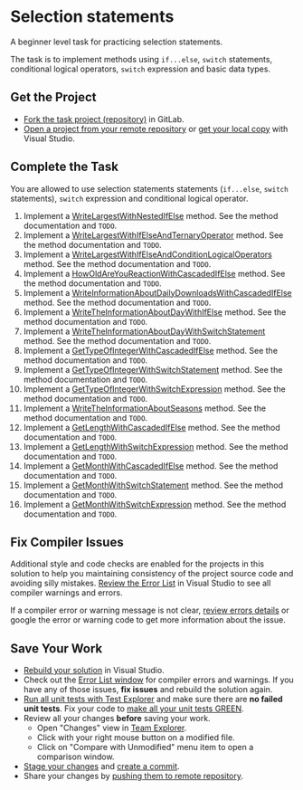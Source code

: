 # Selection statements

A beginner level task for practicing selection statements.

The task is to implement methods using `if...else`, `switch` statements, conditional logical operators, `switch` expression and basic data types.


## Get the Project

* [Fork the task project (repository)](https://docs.gitlab.com/ee/user/project/repository/forking_workflow.html#creating-a-fork) in GitLab.
* [Open a project from your remote repository](https://docs.microsoft.com/en-us/visualstudio/get-started/tutorial-open-project-from-repo) or [get your local copy](https://docs.microsoft.com/en-us/azure/devops/repos/git/clone#clone-from-another-git-provider) with Visual Studio.


## Complete the Task

You are allowed to use selection statements statements (`if...else`, `switch` statements), `switch` expression and conditional logical operator.

1. Implement a [WriteLargestWithNestedIfElse](SelectionStatments/Statements.cs#L10) method. See the method documentation and `TODO`.
1. Implement a [WriteLargestWithIfElseAndTernaryOperator](SelectionStatments/Statements.cs#L21) method. See the method documentation and `TODO`.
1. Implement a [WriteLargestWithIfElseAndConditionLogicalOperators](SelectionStatments/Statements.cs#L32) method. See the method documentation and `TODO`.
1. Implement a [HowOldAreYouReactionWithCascadedIfElse](SelectionStatments/Statements.cs#L48) method. See the method documentation and `TODO`.
1. Implement a [WriteInformationAboutDailyDownloadsWithCascadedIfElse](SelectionStatments/Statements.cs#L64) method. See the method documentation and `TODO`.
1. Implement a [WriteTheInformationAboutDayWithIfElse](SelectionStatments/Statements.cs#L78) method. See the method documentation and `TODO`.
1. Implement a [WriteTheInformationAboutDayWithSwitchStatement](SelectionStatments/Statements.cs#L92) method. See the method documentation and `TODO`.
1. Implement a [GetTypeOfIntegerWithCascadedIfElse](SelectionStatments/Statements.cs#L111) method. See the method documentation and `TODO`.
1. Implement a [GetTypeOfIntegerWithSwitchStatement](SelectionStatments/Statements.cs#L130) method. See the method documentation and `TODO`.
1. Implement a [GetTypeOfIntegerWithSwitchExpression](SelectionStatments/Statements.cs#L149) method. See the method documentation and `TODO`.
1. Implement a [WriteTheInformationAboutSeasons](SelectionStatments/Statements.cs#L164) method. See the method documentation and `TODO`.
1. Implement a [GetLengthWithCascadedIfElse](SelectionStatments/Statements.cs#L174) method. See the method documentation and `TODO`.
1. Implement a [GetLengthWithSwitchExpression](SelectionStatments/Statements.cs#L184) method. See the method documentation and `TODO`.
1. Implement a [GetMonthWithCascadedIfElse](SelectionStatments/Statements.cs#L196) method. See the method documentation and `TODO`.
1. Implement a [GetMonthWithSwitchStatement](SelectionStatments/Statements.cs#L208) method. See the method documentation and `TODO`.
1. Implement a [GetMonthWithSwitchExpression](SelectionStatments/Statements.cs#L220) method. See the method documentation and `TODO`.

## Fix Compiler Issues

Additional style and code checks are enabled for the projects in this solution to help you maintaining consistency of the project source code and avoiding silly mistakes. [Review the Error List](https://docs.microsoft.com/en-us/visualstudio/ide/find-and-fix-code-errors#review-the-error-list) in Visual Studio to see all compiler warnings and errors.

If a compiler error or warning message is not clear, [review errors details](https://docs.microsoft.com/en-us/visualstudio/ide/find-and-fix-code-errors#review-errors-in-detail) or google the error or warning code to get more information about the issue.


## Save Your Work

* [Rebuild your solution](https://docs.microsoft.com/en-us/visualstudio/ide/building-and-cleaning-projects-and-solutions-in-visual-studio) in Visual Studio.
* Check out the [Error List window](https://docs.microsoft.com/en-us/visualstudio/ide/reference/error-list-window) for compiler errors and warnings. If you have any of those issues, **fix issues** and rebuild the solution again.
* [Run all unit tests with Test Explorer](https://docs.microsoft.com/en-us/visualstudio/test/run-unit-tests-with-test-explorer) and make sure there are **no failed unit tests**. Fix your code to [make all your unit tests GREEN](https://stackoverflow.com/questions/276813/what-is-red-green-testing).
* Review all your changes **before** saving your work.
    * Open "Changes" view in [Team Explorer](https://docs.microsoft.com/en-us/visualstudio/ide/reference/team-explorer-reference).
    * Click with your right mouse button on a modified file.
    * Click on "Compare with Unmodified" menu item to open a comparison window.
* [Stage your changes](https://docs.microsoft.com/en-us/azure/devops/repos/git/commits#stage-your-changes) and [create a commit](https://docs.microsoft.com/en-us/azure/devops/repos/git/commits#create-a-commit).
* Share your changes by [pushing them to remote repository](https://docs.microsoft.com/en-us/azure/devops/repos/git/pushing).